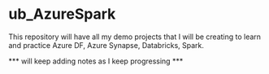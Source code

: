 # ub\_AzureSpark



This repository will have all my demo projects that I will be creating to learn and practice Azure DF, Azure Synapse, Databricks, Spark.



\*\*\* will keep adding notes as I keep progressing \*\*\*

